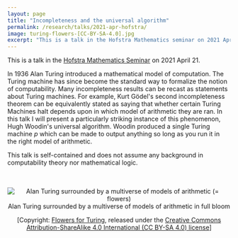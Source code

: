 ```yaml
---
layout: page
title: "Incompleteness and the universal algorithm"
permalink: /research/talks/2021-apr-hofstra/
image: turing-flowers-[CC-BY-SA-4.0].jpg
excerpt: "This is a talk in the Hofstra Mathematics seminar on 2021 April 21..."
---
```


This is a talk in the [Hofstra Mathematics Seminar](https://www.hofstra.edu/mathematics/seminars.html) on 2021 April 21.



In 1936 Alan Turing introduced a mathematical model of computation. The Turing machine has since become the standard way to formalize the notion of computability. Many incompleteness results can be recast as statements about Turing machines. For example, Kurt Gödel's second incompleteness theorem can be equivalently stated as saying that whether certain Turing Machines halt depends upon in which model of arithmetic they are ran. In this talk I will present a particularly striking instance of this phenomenon, Hugh Woodin's universal algorithm. Woodin produced a single Turing machine $p$ which can be made to output anything so long as you run it in the right model of arithmetic.

This talk is self-contained and does not assume any background in computability theory nor mathematical logic.

<br>

<br> 

<center>
<img src="turing-flowers-[CC-BY-SA-4.0].jpg" alt="Alan Turing surrounded by a multiverse of models of arithmetic (= flowers)">

<br>
Alan Turing surrounded by a multiverse of models of arithmetic in full bloom

<br>

[Copyright: <a href="http://www.flowersforturing.equalitytime.co.uk/?page_id=5311">Flowers for Turing</a>, released under the <a href="https://creativecommons.org/licenses/by-sa/4.0/">Creative Commons Attribution-ShareAlike 4.0 International (CC BY-SA 4.0) license</a>]

</center>